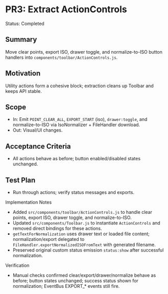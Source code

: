 # PR3: Extract ActionControls

Status: Completed

## Summary
Move clear points, export ISO, drawer toggle, and normalize-to-ISO button handlers into `components/toolbar/ActionControls.js`.

## Motivation
Utility actions form a cohesive block; extraction cleans up Toolbar and keeps API stable.

## Scope
- In: Emit `POINT_CLEAR_ALL`, `EXPORT_START` (iso), `drawer:toggle`, and normalize-to-ISO via IsoNormalizer + FileHandler download.
- Out: Visual/UI changes.

## Acceptance Criteria
- All actions behave as before; button enabled/disabled states unchanged.

## Test Plan
- Run through actions; verify status messages and exports.

Implementation Notes
- Added `src/components/toolbar/ActionControls.js` to handle clear points, export ISO, drawer toggle, and normalize-to-ISO.
- Updated `src/components/Toolbar.js` to instantiate `ActionControls` and removed direct bindings for these actions.
- `getTextForNormalization` uses drawer text or loaded file content; normalization/export delegated to `FileHandler.exportNormalizedISOFromText` with generated filename.
- Preserved original custom status emission `status:show` after successful normalization.

Verification
- Manual checks confirmed clear/export/drawer/normalize behave as before; button states unchanged; success status shown for normalization; EventBus EXPORT_* events still fire.
